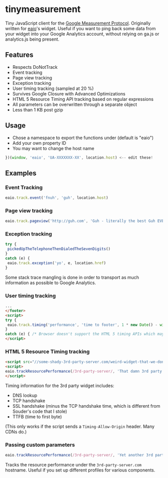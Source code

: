 # tinymeasurement
Tiny JavaScript client for the [Google Measurement Protocol](https://developers.google.com/analytics/devguides/collection/protocol/v1/parameters). Originally written for [eaio](http://eaio.com)'s widget.
Useful if you want to ping back some data from your widget into your Google Analytics account, without relying on ga.js or analytics.js being present.

## Features

* Respects DoNotTrack
* Event tracking
* Page view tracking
* Exception tracking
* User timing tracking (sampled at 20 %)
* Survives Google Closure with Advanced Optimizations
* HTML 5 Resource Timing API tracking based on regular expressions
* All parameters can be overwritten through a separate object
* Less than 1 KB post gzip

## Usage

- Chose a namespace to export the functions under (default is "eaio")
- Add your own property ID
- You may want to change the host name

```JavaScript
})(window, 'eaio', 'UA-XXXXXXX-XX', location.host) <-- edit these!
```

## Examples

### Event Tracking

```JavaScript
eaio.track.event('fnuh', 'guh', location.host)
```

### Page view tracking

```JavaScript
eaio.track.pageview('http://guh.com', 'Guh - literally the best Guh EVER!')
```

### Exception tracking

```JavaScript
try {
 pickedUpTheTelephoneThenDialedTheSevenDigits()
}
catch (e) {
 eaio.track.exception('yo', e, location.href)
}
```

Some stack trace mangling is done in order to transport as much information as possible to Google Analytics.

### User timing tracking

```HTML
...
</footer>
<script>
try {
 eaio.track.timing('performance', 'time to footer', 1 * new Date() - window.performance.timing.domInteractive)
}
catch (e) { /* Browser doesn't support the HTML 5 timing APIs which may happen */ }
</script>
```

### HTML 5 Resource Timing tracking

```HTML
<script src="//some-shady-3rd-party-server.com/weird-widget-that-we-dont-trust.js"></script>
<script>
eaio.trackResourcePerformance(/3rd-party-server/, 'That damn 3rd party script')
</script>
```

Timing information for the 3rd party widget includes:

* DNS lookup
* TCP handshake
* SSL handshake (minus the TCP handshake time, which is different from Souder's code that I stole)
* TTFB (time to first byte)

(This only works if the script sends a `Timing-Allow-Origin` header. Many CDNs do.)

### Passing custom parameters

```JavaScript
eaio.trackResourcePerformance(/3rd-party-server/, 'Yet another 3rd party script', null, { 'dh': '3rd-party-server.com' })
```

Tracks the resource performance under the `3rd-party-server.com` hostname. Useful if you set up different profiles for various components.
